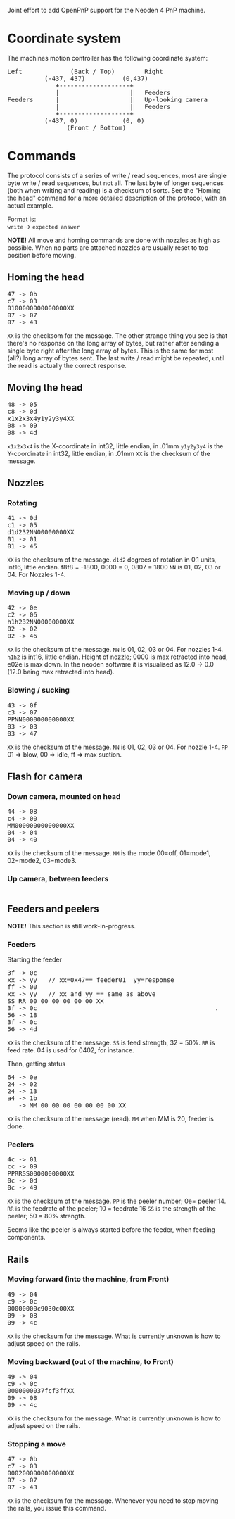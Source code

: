 Joint effort to add OpenPnP support for the Neoden 4 PnP machine.

# Coordinate system

The machines motion controller has the following coordinate system:
<pre>
Left             (Back / Top)        Right
          (-437, 437)          (0,437)
             +-------------------+
             |                   |   Feeders
Feeders      |                   |   Up-looking camera
             |                   |   Feeders
             +-------------------+
          (-437, 0)            (0, 0)
                (Front / Bottom)
</pre>


# Commands

The protocol consists of a series of write / read sequences, most are single byte write / read sequences, but not all. The last byte of longer sequences (both when writing and reading) is a checksum of sorts. See the "Homing the head" command for a more detailed description of the protocol, with an actual example.

Format is:<br>
`write` -> `expected answer`

**NOTE!** All move and homing commands are done with nozzles as high as possible. When no parts are attached nozzles are usually reset to top position before moving.

## Homing the head
<pre>
47 -> 0b
c7 -> 03
0100000000000000XX
07 -> 07
07 -> 43
</pre>

`XX` is the checksom for the message.
The other strange thing you see is that there's no response on the long array of bytes, but rather after sending a single byte right after the long array of bytes. This is the same for most (all?) long array of bytes sent.
The last write / read might be repeated, until the read is actually the correct response.

## Moving the head

<pre>
48 -> 05
c8 -> 0d
x1x2x3x4y1y2y3y4XX
08 -> 09
08 -> 4d
</pre>

`x1x2x3x4` is the X-coordinate in int32, little endian, in .01mm
`y1y2y3y4` is the Y-coordinate in int32, little endian, in .01mm
`XX` is the checksum of the message.

## Nozzles

### Rotating
<pre>
41 -> 0d
c1 -> 05
d1d232NN00000000XX
01 -> 01
01 -> 45
</pre>

`XX` is the checksum of the message.
`d1d2` degrees of rotation in 0.1 units, int16, little endian. f8f8 = -1800, 0000 = 0, 0807 = 1800
`NN` is 01, 02, 03 or 04. For Nozzles 1-4.

### Moving up / down
<pre>
42 -> 0e
c2 -> 06
h1h232NN00000000XX
02 -> 02
02 -> 46
</pre>

`XX` is the checksum of the message.
`NN` is 01, 02, 03 or 04. For nozzles 1-4.
`h1h2` is int16, little endian. Height of nozzle; 0000 is max retracted into head, e02e is max down.
In the neoden software it is visualised as 12.0 -> 0.0 (12.0 being max retracted into head).


### Blowing / sucking
<pre>
43 -> 0f
c3 -> 07
PPNN000000000000XX 
03 -> 03
03 -> 47
</pre>

`XX` is the checksum of the message.
`NN` is 01, 02, 03 or 04. For nozzle 1-4.
`PP` 01 => blow, 00 => idle, ff => max suction.

## Flash for camera

### Down camera, mounted on head
<pre>
44 -> 08
c4 -> 00
MM00000000000000XX
04 -> 04
04 -> 40
</pre>

`XX` is the checksum of the message.
`MM` is the mode 00=off, 01=mode1, 02=mode2, 03=mode3.

### Up camera, between feeders
<pre>
</pre>

## Feeders and peelers

**NOTE!** This section is still work-in-progress.

### Feeders
Starting the feeder
<pre>
3f -> 0c
xx -> yy   // xx=0x47== feeder01  yy=response
ff -> 00
xx -> yy   // xx and yy == same as above
SS RR 00 00 00 00 00 00 XX
3f -> 0c                                                .                
56 -> 18
3f -> 0c
56 -> 4d
</pre>

`XX` is the checksum of the message.
`SS` is feed strength, 32 = 50%.
`RR` is feed rate. 04 is used for 0402, for instance.

Then, getting status
<pre>
64 -> 0e
24 -> 02
24 -> 13
a4 -> 1b 
   -> MM 00 00 00 00 00 00 00 XX
</pre>

`XX` is the checksum of the message (read).
`MM` when MM is 20, feeder is done.

### Peelers
<pre>
4c -> 01
cc -> 09
PPRRSS0000000000XX
0c -> 0d
0c -> 49
</pre>

`XX` is the checksum of the message.
`PP` is the peeler number; 0e= peeler 14.
`RR` is the feedrate of the peeler; 10 = feedrate 16
`SS` is the strength of the peeler; 50 = 80% strength.

Seems like the peeler is always started before the feeder, when feeding components.

## Rails

### Moving forward (into the machine, from Front)
<pre>
49 -> 04
c9 -> 0c
00000000c9030c00XX
09 -> 08
09 -> 4c
</pre>

`XX` is the checksum for the message.
What is currently unknown is how to adjust speed on the rails.


### Moving backward (out of the machine, to Front)
<pre>
49 -> 04 
c9 -> 0c
0000000037fcf3ffXX 
09 -> 08
09 -> 4c
</pre>

`XX` is the checksum for the message.
What is currently unknown is how to adjust speed on the rails.

### Stopping a move
<pre>
47 -> 0b
c7 -> 03
0002000000000000XX
07 -> 07
07 -> 43
</pre>

`XX` is the checksum for the message.
Whenever you need to stop moving the rails, you issue this command.